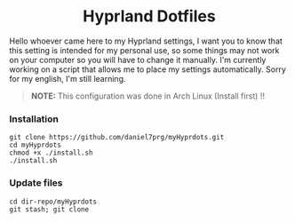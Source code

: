 <h1 align="center">Hyprland Dotfiles</h1>

Hello whoever came here to my Hyprland settings, I want you to know that this setting 
is intended for my personal use, so some things may not work on your computer so you will 
have to change it manually. I'm currently working on a script that allows me to 
place my settings automatically. Sorry for my english, I'm still learning.

> **NOTE:** This configuration was done in Arch Linux (Install first) !!

<h3>Installation</h3>

```
git clone https://github.com/daniel7prg/myHyprdots.git
cd myHyprdots
chmod +x ./install.sh
./install.sh
```

<h3>Update files</h3>

```
cd dir-repo/myHyprdots
git stash; git clone
```